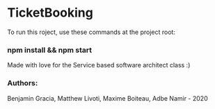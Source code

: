 # TicketBooking
To run this roject, use these commands at the project root:
### npm install && npm start 



Made with love for the Service based software architect class :)

### Authors: 
Benjamin Gracia, Matthew Livoti, Maxime Boiteau, Adbe Namir - 2020
